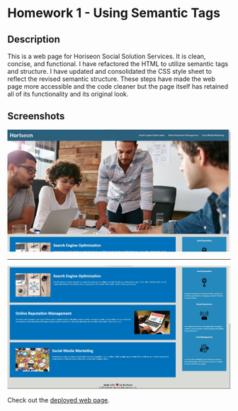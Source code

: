 # Homework 1 - Using Semantic Tags
## Description
This is a web page for Horiseon Social Solution Services. It is clean, concise, and functional. I have refactored the HTML to utilize semantic tags and structure. I have updated and consolidated the CSS style sheet to reflect the revised semantic structure. These steps have made the web page more accessible and the code cleaner but the page itself has retained all of its functionality and its original look.

## Screenshots
![Top half screenshot of Horiseon web page](./assets/images/screenshot1.jpg)

---

![Bottom half screenshot of Horiseon web page](./assets/images/screenshot2.jpg)

Check out the [deployed web page](https://neilburt.github.io/semantic-tags/).